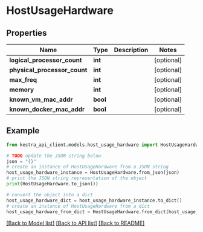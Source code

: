 # HostUsageHardware


## Properties

Name | Type | Description | Notes
------------ | ------------- | ------------- | -------------
**logical_processor_count** | **int** |  | [optional] 
**physical_processor_count** | **int** |  | [optional] 
**max_freq** | **int** |  | [optional] 
**memory** | **int** |  | [optional] 
**known_vm_mac_addr** | **bool** |  | [optional] 
**known_docker_mac_addr** | **bool** |  | [optional] 

## Example

```python
from kestra_api_client.models.host_usage_hardware import HostUsageHardware

# TODO update the JSON string below
json = "{}"
# create an instance of HostUsageHardware from a JSON string
host_usage_hardware_instance = HostUsageHardware.from_json(json)
# print the JSON string representation of the object
print(HostUsageHardware.to_json())

# convert the object into a dict
host_usage_hardware_dict = host_usage_hardware_instance.to_dict()
# create an instance of HostUsageHardware from a dict
host_usage_hardware_from_dict = HostUsageHardware.from_dict(host_usage_hardware_dict)
```
[[Back to Model list]](../README.md#documentation-for-models) [[Back to API list]](../README.md#documentation-for-api-endpoints) [[Back to README]](../README.md)


